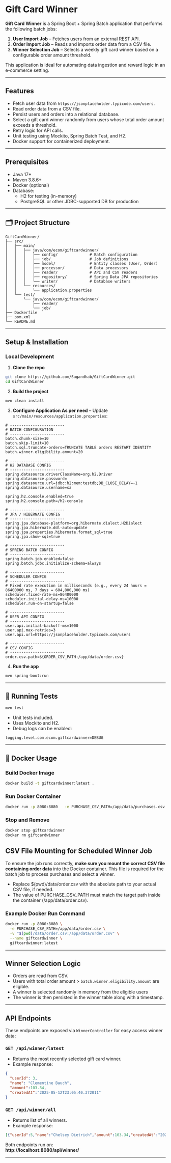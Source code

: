 # Gift Card Winner

**Gift Card Winner** is a Spring Boot + Spring Batch application that performs the following batch jobs:

1. **User Import Job** – Fetches users from an external REST API.
2. **Order Import Job** – Reads and imports order data from a CSV file.
3. **Winner Selection Job** – Selects a weekly gift card winner based on a configurable order amount threshold.

This application is ideal for automating data ingestion and reward logic in an e-commerce setting.

---

## Features

- Fetch user data from `https://jsonplaceholder.typicode.com/users`.
- Read order data from a CSV file.
- Persist users and orders into a relational database.
- Select a gift card winner randomly from users whose total order amount exceeds a threshold.
- Retry logic for API calls.
- Unit testing using Mockito, Spring Batch Test, and H2.
- Docker support for containerized deployment.

---

## Prerequisites

- Java 17+
- Maven 3.8.6+
- Docker (optional)
- Database:
    - H2 for testing (in-memory)
    - PostgreSQL or other JDBC-supported DB for production

---

## 🗂️ Project Structure

```
GiftCardWinner/
├── src/
│   ├── main/
│   │   ├── java/com/ecom/giftcardwinner/
│   │   │   ├── config/              # Batch configuration
│   │   │   ├── job/                 # Job definitions
│   │   │   ├── model/               # Entity classes (User, Order)
│   │   │   ├── processor/           # Data processors
│   │   │   ├── reader/              # API and CSV readers
│   │   │   ├── repository/          # Spring Data JPA repositories
│   │   │   └── writer/              # Database writers
│   │   └── resources/
│   │       └── application.properties
│   └── test/
│       └── java/com/ecom/giftcardwinner/
│           ├── reader/
│           └── job/
├── Dockerfile
├── pom.xml
└── README.md
```

---

## Setup & Installation

### Local Development

1. **Clone the repo**
```bash
git clone https://github.com/Sugandhab/GiftCardWinner.git
cd GiftCardWinner
```

2. **Build the project**
```bash
mvn clean install
```

3. **Configure Application As per need** – Update `src/main/resources/application.properties`:
```properties
# ------------------------
# BATCH CONFIGURATION
# ------------------------
batch.chunk-size=10
batch.skip-limit=10
batch.sql.truncate-orders=TRUNCATE TABLE orders RESTART IDENTITY
batch.winner.eligibility.amount=20

# ------------------------
# H2 DATABASE CONFIG
# ------------------------
spring.datasource.driverClassName=org.h2.Driver
spring.datasource.password=
spring.datasource.url=jdbc:h2:mem:testdb;DB_CLOSE_DELAY=-1
spring.datasource.username=sa

spring.h2.console.enabled=true
spring.h2.console.path=/h2-console

# ------------------------
# JPA / HIBERNATE CONFIG
# ------------------------
spring.jpa.database-platform=org.hibernate.dialect.H2Dialect
spring.jpa.hibernate.ddl-auto=update
spring.jpa.properties.hibernate.format_sql=true
spring.jpa.show-sql=true

# ------------------------
# SPRING BATCH CONFIG
# ------------------------
spring.batch.job.enabled=false
spring.batch.jdbc.initialize-schema=always

# ------------------------
# SCHEDULER CONFIG
# ------------------------
# Fixed rate execution in milliseconds (e.g., every 24 hours = 86400000 ms, 7 days = 604,800,000 ms)
scheduler.fixed-rate-ms=86400000
scheduler.initial-delay-ms=10000
scheduler.run-on-startup=false

# ------------------------
# USER API CONFIG
# ------------------------
user.api.initial-backoff-ms=1000
user.api.max-retries=3
user.api.url=https://jsonplaceholder.typicode.com/users

# ------------------------
# CSV CONFIG
# ------------------------
order.csv.path=${ORDER_CSV_PATH:/app/data/order.csv}
```

4. **Run the app**
```bash
mvn spring-boot:run
```

---

## 🧪 Running Tests

```bash
mvn test
```

- Unit tests included.
- Uses Mockito and H2.
- Debug logs can be enabled:
```properties
logging.level.com.ecom.giftcardwinner=DEBUG
```

---

## 🐳 Docker Usage

### Build Docker Image
```bash
docker build -t giftcardwinner:latest .
```

### Run Docker Container
```bash
docker run -p 8080:8080   -e PURCHASE_CSV_PATH=/app/data/purchases.csv   -v "$(pwd)/data:/app/data"   --name giftcardwinner giftcardwinner:latest
```

### Stop and Remove
```bash
docker stop giftcardwinner
docker rm giftcardwinner
```

## CSV File Mounting for Scheduled Winner Job

To ensure the job runs correctly, **make sure you mount the correct CSV file containing order data** into the Docker container. This file is required for the batch job to process purchases and select a winner.
- Replace $(pwd)/data/order.csv with the absolute path to your actual CSV file, if needed.
- The value of PURCHASE_CSV_PATH must match the target path inside the container (/app/data/order.csv).

### Example Docker Run Command

```bash
docker run -p 8080:8080 \
  -e PURCHASE_CSV_PATH=/app/data/order.csv \
  -v "$(pwd)/data/order.csv:/app/data/order.csv" \
  --name giftcardwinner \
  giftcardwinner:latest
```

---

## Winner Selection Logic

- Orders are read from CSV.
- Users with total order amount > `batch.winner.eligibility.amount` are eligible.
- A winner is selected randomly in memory from the eligible users
- The winner is then persisted in the winner table along with a timestamp.

---

## API Endpoints

These endpoints are exposed via `WinnerController` for easy access winner data:

### `GET /api/winner/latest`
- Returns the most recently selected gift card winner.
- Example response:
```json
{
  "userId": 3,
  "name": "Clementine Bauch",
  "amount":103.34,
  "createdAt":"2025-05-12T23:05:40.372011"
}
```

### `GET /api/winner/all`
- Returns list of all winners.
- Example response:
```json
[{"userId":5,"name":"Chelsey Dietrich","amount":103.34,"createdAt":"2025-05-12T23:05:40.372011"},....]
```

Both endpoints run on:  
**http://localhost:8080/api/winner/**

---
